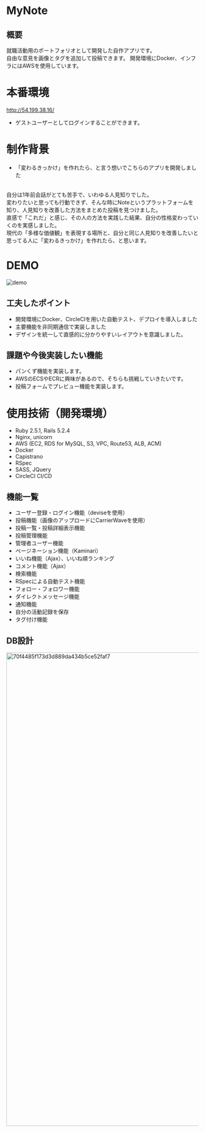 # MyNote

## 概要
就職活動用のポートフォリオとして開発した自作アプリです。<br />
自由な意見を画像とタグを追加して投稿できます。
開発環境にDocker、インフラにはAWSを使用しています。

# 本番環境
http://54.199.38.16/
* ゲストユーザーとしてログインすることができます。

# 制作背景
* 「変わるきっかけ」を作れたら、と言う想いでこちらのアプリを開発しました
<br />
自分は1年前会話がとても苦手で、いわゆる人見知りでした。<br />
変わりたいと思っても行動できず、そんな時にNoteというプラットフォームを知り、人見知りを改善した方法をまとめた投稿を見つけました。<br />
直感で「これだ」と感じ、その人の方法を実践した結果、自分の性格変わっていくのを実感しました。<br />
現代の「多様な価値観」を表現する場所と、自分と同じ人見知りを改善したいと思ってる人に「変わるきっかけ」を作れたら、と思います。

# DEMO
![demo](https://user-images.githubusercontent.com/61116343/85198025-44093180-b320-11ea-974d-4981a224eb95.gif)

## 工夫したポイント
* 開発環境にDocker、CircleCIを用いた自動テスト、デプロイを導入しました
* 主要機能を非同期通信で実装しました
* デザインを統一して直感的に分かりやすいレイアウトを意識しました。

## 課題や今後実装したい機能
* パンくず機能を実装します。
* AWSのECSやECRに興味があるので、そちらも挑戦していきたいです。
* 投稿フォームでプレビュー機能を実装します。

# 使用技術（開発環境）
* Ruby 2.5.1, Rails 5.2.4
* Nginx, unicorn
* AWS (EC2, RDS for MySQL, S3, VPC, Route53, ALB, ACM)
* Docker
* Capistrano
* RSpec
* SASS, JQuery
* CircleCI CI/CD

## 機能一覧
* ユーザー登録・ログイン機能（deviseを使用）
* 投稿機能（画像のアップロードにCarrierWaveを使用）
* 投稿一覧・投稿詳細表示機能
* 投稿管理機能
* 管理者ユーザー機能
* ページネーション機能（Kaminari）
* いいね機能（Ajax）、いいね順ランキング
* コメント機能（Ajax）
* 検索機能
* RSpecによる自動テスト機能
* フォロー・フォロワー機能
* ダイレクトメッセージ機能
* 通知機能
* 自分の活動記録を保存
* タグ付け機能

## DB設計
<img width="1241" alt="70f4485f173d3d889da434b5ce52faf7" src="https://user-images.githubusercontent.com/61116343/85198895-cc8ad080-b326-11ea-9f81-68be47d1f8a9.png">

